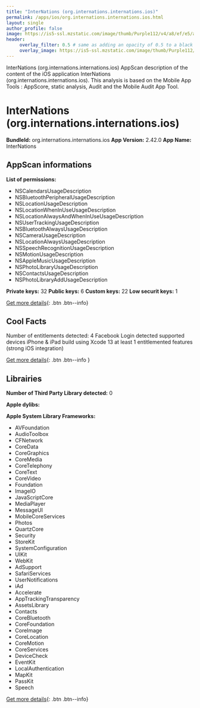 ```yaml
---
title: "InterNations (org.internations.internations.ios)"
permalink: /apps/ios/org.internations.internations.ios.html
layout: single
author_profile: false
image: https://is5-ssl.mzstatic.com/image/thumb/Purple112/v4/a8/ef/e5/a8efe5f1-8713-fd60-11b9-34d0d3a8663a/Blue-1x_U007emarketing-0-10-0-sRGB-85-220.png/512x512bb.jpg
header: 
     overlay_filter: 0.5 # same as adding an opacity of 0.5 to a black background
     overlay_image: https://is5-ssl.mzstatic.com/image/thumb/Purple112/v4/a8/ef/e5/a8efe5f1-8713-fd60-11b9-34d0d3a8663a/Blue-1x_U007emarketing-0-10-0-sRGB-85-220.png/512x512bb.jpg
---
```

InterNations (org.internations.internations.ios) AppScan description of the content of the iOS application InterNations (org.internations.internations.ios). This analysis is based on the Mobile App Tools : AppScore, static analysis, Audit and the Mobile Audit App Tool.

# InterNations (org.internations.internations.ios)

**BundleId:** org.internations.internations.ios
**App Version:** 2.42.0
**App Name:** InterNations


## AppScan informations 

**List of permissions:** 
- NSCalendarsUsageDescription
- NSBluetoothPeripheralUsageDescription
- NSLocationUsageDescription
- NSLocationWhenInUseUsageDescription
- NSLocationAlwaysAndWhenInUseUsageDescription
- NSUserTrackingUsageDescription
- NSBluetoothAlwaysUsageDescription
- NSCameraUsageDescription
- NSLocationAlwaysUsageDescription
- NSSpeechRecognitionUsageDescription
- NSMotionUsageDescription
- NSAppleMusicUsageDescription
- NSPhotoLibraryUsageDescription
- NSContactsUsageDescription
- NSPhotoLibraryAddUsageDescription
  
  
**Private keys:** 32
**Public keys:** 6
**Custom keys:** 22
**Low securit keys:** 1
  
[Get more details](/pricing.html){: .btn .btn--info}

## Cool Facts

Number of entitlements detected: 4
Facebook Login detected
supported devices iPhone & iPad
build using Xcode 13
at least 1 entitlemented features (strong iOS integration)
  
[Get more details](/pricing.html){: .btn .btn--info }

## Librairies 
**Number of Third Party Library detected:** 0


**Apple dylibs:**


**Apple System Library Frameworks:**
- AVFoundation
- AudioToolbox
- CFNetwork
- CoreData
- CoreGraphics
- CoreMedia
- CoreTelephony
- CoreText
- CoreVideo
- Foundation
- ImageIO
- JavaScriptCore
- MediaPlayer
- MessageUI
- MobileCoreServices
- Photos
- QuartzCore
- Security
- StoreKit
- SystemConfiguration
- UIKit
- WebKit
- AdSupport
- SafariServices
- UserNotifications
- iAd
- Accelerate
- AppTrackingTransparency
- AssetsLibrary
- Contacts
- CoreBluetooth
- CoreFoundation
- CoreImage
- CoreLocation
- CoreMotion
- CoreServices
- DeviceCheck
- EventKit
- LocalAuthentication
- MapKit
- PassKit
- Speech


  
[Get more details](/pricing.html){: .btn .btn--info}

